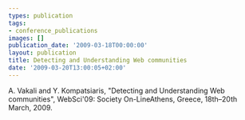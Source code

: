 ```yaml
---
types: publication
tags:
- conference_publications
images: []
publication_date: '2009-03-18T00:00:00'
layout: publication
title: Detecting and Understanding Web communities
date: '2009-03-20T13:00:05+02:00'
---
```

<p>A. Vakali and Y. Kompatsiaris, &quot;Detecting and Understanding Web communities&quot;, WebSci&#39;09: Society On-LineAthens, Greece, 18th&ndash;20th March, 2009.</p>
